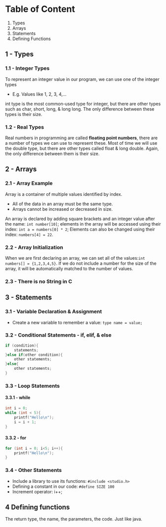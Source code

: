 # Table of Content
1. Types
2. Arrays
3. Statements
4. Defining Functions

## 1 - Types
### 1.1 - Integer Types
To represent an integer value in our program, we can use one of the integer types
- E.g. Values like 1, 2, 3, 4,...

int type is the most common-used type for integer, but there are other types such as char, short, long, & long long. The only difference between these types is their size.

### 1.2 - Real Types
Real numbers in programming are called **floating point numbers**, there are a number of types we can use to represent these. Most of time we will use the double type, but there are other types called float & long double. Again, the only difference between them is their size.

## 2 - Arrays
### 2.1 - Array Example
Array is a container of multiple values identified by index.

- All of the data in an array must be the same type.
- Arrays cannot be increased or decreased in size.

An array is declared by adding square brackets and an integer value after the name: `int number[10]`; elements in the array will be accessed using their index: `int a = numbers[0] * 2`; Elements can also be changed using their index: `numbers[4] = 22`.

### 2.2 - Array Initialization
When we are first declaring an array, we can set all of the values:`int numbers[] = {1,2,3,4,5}`. If we do not include a number for the size of the array, it will be automatically matched to the number of values.

### 2.3 - There is no String in C

## 3 - Statements
### 3.1 - Variable Declaration & Assignment
- Create a new variable to remember a value: `type name = value;`
### 3.2 - Conditional Statements - if, elif, & else
```C
if (condition){
    statements;
}else if(other condition){
    other statements;
}else{
    other statements;
}
```
### 3.3 - Loop Statements

#### 3.3.1 - while
```C
int i = 0;
while (int < 5){
    printf("Hello\n");
    i = i + 1;
}
```

#### 3.3.2 - for
```C
for (int i = 0; i<5; i++){
    printf("Hello\n");
}
```

### 3.4 - Other Statements
- Include a library to use its functions: `#include <studio.h>`
- Defining a constant in our code: `#define SIZE 100`
- Increment operator: i++;

## 4 Defining functions
The return type, the name, the parameters, the code. Just like java.